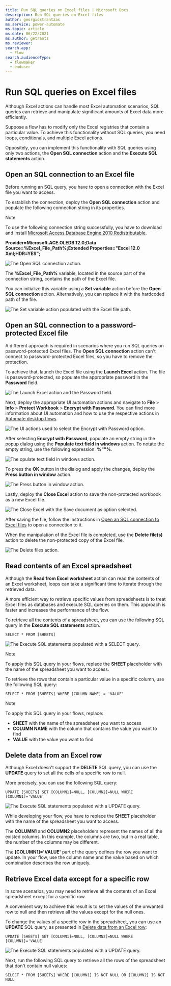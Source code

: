 ```yaml
---
title: Run SQL queries on Excel files | Microsoft Docs
description: Run SQL queries on Excel files
author: georgiostrantzas
ms.service: power-automate
ms.topic: article
ms.date: 06/22/2021
ms.author: getrantz
ms.reviewer:
search.app: 
  - Flow
search.audienceType: 
  - flowmaker
  - enduser
---
```


# Run SQL queries on Excel files

Although Excel actions can handle most Excel automation scenarios, SQL queries can retrieve and manipulate significant amounts of Excel data more efficiently.

Suppose a flow has to modify only the Excel registries that contain a particular value. To achieve this functionality without SQL queries, you need loops, conditionals, and multiple Excel actions.

Oppositely, you can implement this functionality with SQL queries using only two actions, the **Open SQL connection** action and the **Execute SQL statements** action.

## Open an SQL connection to an Excel file

Before running an SQL query, you have to open a connection with the Excel file you want to access. 

To establish the connection, deploy the **Open SQL connection** action and populate the following connection string in its properties.

> [!NOTE]
> To use the following connection string successfully, you have to download and install [Microsoft Access Database Engine 2010 Redistributable](https://www.microsoft.com/download/details.aspx?id=13255).

**Provider=Microsoft.ACE.OLEDB.12.0;Data Source=%Excel_File_Path%;Extended Properties="Excel 12.0 Xml;HDR=YES";**

![The Open SQL connection action.](media/sql-queries-excel/open-sql-connection-action.png)

The **%Excel_File_Path%** variable, located in the source part of the connection string, contains the path of the Excel file.

You can initialize this variable using a **Set variable** action before the **Open SQL connection** action. Alternatively, you can replace it with the hardcoded path of the file.

![The Set variable action populated with the Excel file path.](media/sql-queries-excel/set-variable-action.png)

## Open an SQL connection to a password-protected Excel file

A different approach is required in scenarios where you run SQL queries on password-protected Excel files. The **Open SQL connection** action can't connect to password-protected Excel files, so you have to remove the protection.

To achieve that, launch the Excel file using the **Launch Excel** action. The file is password-protected, so populate the appropriate password in the **Password** field.

![The Launch Excel action and the Password field.](media/sql-queries-excel/launch-excel-action.png)

Next, deploy the appropriate UI automation actions and navigate to **File** > **Info** > **Protect Workbook** > **Encrypt with Password**. You can find more information about UI automation and how to use the respective actions in [Automate desktop flows](../desktop-automation.md).

![The UI actions used to select the Encrypt with Password option.](media/sql-queries-excel/ui-actions.png)

After selecting **Encrypt with Password**, populate an empty string in the popup dialog using the **Populate text field in windows** action. To notate the empty string, use the following expression: **%""%**.

![The opulate text field in windows action.](media/sql-queries-excel/populate-text-field-action.png)

To press the **OK** button in the dialog and apply the changes, deploy the **Press button in window** action.

![The Press button in window action.](media/sql-queries-excel/press-button-action.png)

Lastly, deploy the **Close Excel** action to save the non-protected workbook as a new Excel file.

![The Close Excel with the Save document as option selected.](media/sql-queries-excel/close-excel-action.png)

After saving the file, follow the instructions in [Open an SQL connection to Excel files](sql-queries-excel.md#open-an-sql-connection-to-an-excel-file) to open a connection to it.

When the manipulation of the Excel file is completed, use the **Delete file(s)** action to delete the non-protected copy of the Excel file.

![The Delete files action.](media/sql-queries-excel/delete-file-action.png)

## Read contents of an Excel spreadsheet

Although the **Read from Excel worksheet** action can read the contents of an Excel worksheet, loops can take a significant time to iterate through the retrieved data.

A more efficient way to retrieve specific values from spreadsheets is to treat Excel files as databases and execute SQL queries on them. This approach is faster and increases the performance of the flow.

To retrieve all the contents of a spreadsheet, you can use the following SQL query in the **Execute SQL statements** action.

```
SELECT * FROM [SHEET$]
```

![The Execute SQL statements populated with a SELECT query.](media/sql-queries-excel/execute-sql-statement-action.png)

> [!NOTE]
> To apply this SQL query in your flows, replace the **SHEET** placeholder with the name of the spreadsheet you want to access.

To retrieve the rows that contain a particular value in a specific column, use the following SQL query:

```
SELECT * FROM [SHEET$] WHERE [COLUMN NAME] = 'VALUE'
```

> [!NOTE] 
> To apply this SQL query in your flows, replace:
> - **SHEET** with the name of the spreadsheet you want to access
> - **COLUMN NAME** with the column that contains the value you want to find
> - **VALUE** with the value you want to find

## Delete data from an Excel row

Although Excel doesn't support the **DELETE** SQL query, you can use the **UPDATE** query to set all the cells of a specific row to null.

More precisely, you can use the following SQL query:

```
UPDATE [SHEET$] SET [COLUMN1]=NULL, [COLUMN2]=NULL WHERE [COLUMN1]='VALUE'
```

![The Execute SQL statements populated with a UPDATE query.](media/sql-queries-excel/execute-sql-statement-action-delete.png)

While developing your flow, you have to replace the **SHEET** placeholder with the name of the spreadsheet you want to access.

The **COLUMN1** and **COLUMN2** placeholders represent the names of all the existed columns. In this example, the columns are two, but in a real table, the number of the columns may be different.

The **\[COLUMN1\]='VALUE'** part of the query defines the row you want to update. In your flow, use the column name and the value based on which combination describes the row uniquely.


## Retrieve Excel data except for a specific row

In some scenarios, you may need to retrieve all the contents of an Excel spreadsheet except for a specific row.

A convenient way to achieve this result is to set the values of the unwanted row to null and then retrieve all the values except for the null ones.

To change the values of a specific row in the spreadsheet, you can use an **UPDATE** SQL query, as presented in [Delete data from an Excel row](sql-queries-excel.md#delete-data-from-an-excel-row):

```
UPDATE [SHEET$] SET [COLUMN1]=NULL, [COLUMN2]=NULL WHERE [COLUMN1]='VALUE'
```
![The Execute SQL statements populated with a UPDATE query.](media/sql-queries-excel/execute-sql-statement-action-delete.png)

Next, run the following SQL query to retrieve all the rows of the spreadsheet that don't contain null values:

```
SELECT * FROM [SHEET$] WHERE [COLUMN1] IS NOT NULL OR [COLUMN2] IS NOT NULL
```




